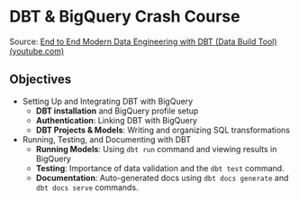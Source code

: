# DBT & BigQuery Crash Course
Source: 
[End to End Modern Data Engineering with DBT (Data Build Tool) (youtube.com)](https://www.youtube.com/watch?v=IDoejF6AFqs&t=573s)

## Objectives
- Setting Up and Integrating DBT with BigQuery
	- **DBT installation** and BigQuery profile setup
	- **Authentication**: Linking DBT with BigQuery
	- **DBT Projects & Models**: Writing and organizing SQL transformations
- Running, Testing, and Documenting with DBT
	- **Running Models**: Using `dbt run` command and viewing results in BigQuery
	- **Testing**: Importance of data validation and the `dbt test` command.
	- **Documentation**: Auto-generated docs using `dbt docs generate` and `dbt docs serve` commands.
    


